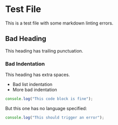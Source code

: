 # Test File

This is a test file with some markdown linting errors.

## Bad Heading

This heading has trailing punctuation.

### Bad Indentation

This heading has extra spaces.

- Bad list indentation
- More bad indentation

```javascript
console.log("This code block is fine");
```

But this one has no language specified:

```javascript
console.log("This should trigger an error");
```
